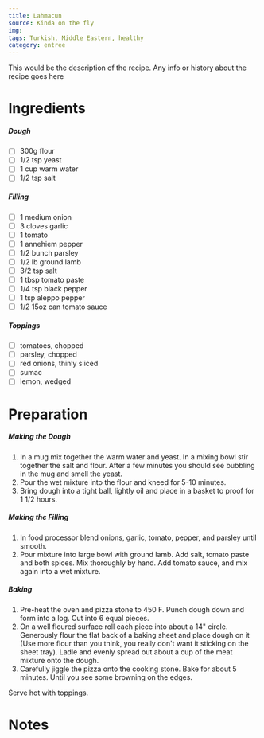 ```yaml
---
title: Lahmacun
source: Kinda on the fly
img:
tags: Turkish, Middle Eastern, healthy
category: entree
---
```


This would be the description of the recipe. Any info or history about the recipe goes here

Ingredients
===========
##### Dough
* [ ] 300g flour
* [ ] 1/2 tsp yeast
* [ ] 1 cup warm water
* [ ] 1/2 tsp salt

##### Filling
* [ ] 1 medium onion
* [ ] 3 cloves garlic
* [ ] 1 tomato
* [ ] 1 annehiem pepper
* [ ] 1/2 bunch parsley
* [ ] 1/2 lb ground lamb
* [ ] 3/2 tsp salt
* [ ] 1 tbsp tomato paste
* [ ] 1/4 tsp black pepper
* [ ] 1 tsp aleppo pepper
* [ ] 1/2 15oz can tomato sauce

##### Toppings
* [ ] tomatoes, chopped
* [ ] parsley, chopped
* [ ] red onions, thinly sliced
* [ ] sumac
* [ ] lemon, wedged

Preparation
===========
##### Making the Dough
1. In a mug mix together the warm water and yeast. In a mixing bowl stir together the salt and flour. After a few minutes you should see bubbling in the mug and smell the yeast.
2. Pour the wet mixture into the flour and kneed for 5-10 minutes.
3. Bring dough into a tight ball, lightly oil and place in a basket to proof for 1 1/2 hours.

##### Making the Filling
1. In food processor blend onions, garlic, tomato, pepper, and parsley until smooth.
2. Pour mixture into large bowl with ground lamb. Add salt, tomato paste and both spices. Mix thoroughly by hand. Add tomato sauce, and mix again into a wet mixture.

##### Baking
1. Pre-heat the oven and pizza stone to 450 F. Punch dough down and form into a log. Cut into 6 equal pieces.
2. On a well floured surface roll each piece into about a 14" circle. Generously flour the flat back of a baking sheet and place dough on it (Use more flour than you think, you really don't want it sticking on the sheet tray). Ladle and evenly spread out about a cup of the meat mixture onto the dough.
3. Carefully jiggle the pizza onto the cooking stone. Bake for about 5 minutes. Until you see some browning on the edges.

Serve hot with toppings.

Notes
=====
